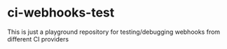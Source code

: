# ci-webhooks-test

This is just a playground repository for testing/debugging webhooks from different CI providers













